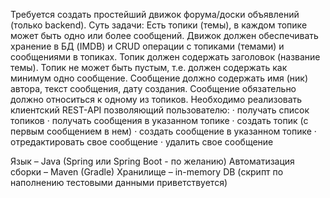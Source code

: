 Требуется создать простейший движок форума/доски объявлений (только backend). 
Суть задачи: 
Есть топики (темы), в каждом топике может быть одно или более сообщений. 
Движок должен обеспечивать хранение в БД (IMDB) и CRUD операции с топиками (темами) и сообщениями в топиках.
Топик должен содержать заголовок (название темы). Топик не может быть пустым, т.е. должен содержать как минимум одно сообщение.
Сообщение должно содержать имя (ник) автора, текст сообщения, дату создания. 
Сообщение обязательно должно относиться к одному из топиков.
Необходимо реализовать клиентский REST-API позволяющий пользователю:
·   получать список топиков
·   получать сообщения в указанном топике
·   создать топик (с первым сообщением в нем)
·   создать сообщение в указанном топике
·   отредактировать свое сообщение
·   удалить свое сообщение

Язык – Java (Spring или Spring Boot - по желанию)
Автоматизация сборки – Maven (Gradle)
Хранилище – in-memory DB (скрипт по наполнению тестовыми данными приветствуется)
